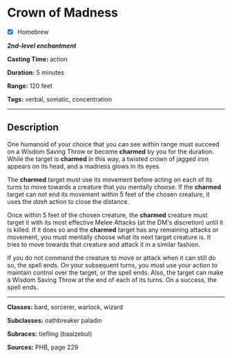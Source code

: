 # Crown of Madness

- [x] Homebrew

***2nd-level enchantment***

**Casting Time:** action

**Duration:** 5 minutes

**Range:** 120 feet

**Tags:** verbal, somatic, concentration

---

## Description
One humanoid of your choice that you can see within range must succeed on a Wisdom Saving Throw or become **charmed** by you for the duration.
While the target is **charmed** in this way, a twisted crown of jagged iron appears on its head, and a madness glows in its eyes.

The **charmed** target must use its movement before acting on each of its turns to move towards a creature that you mentally choose.
If the **charmed** target can not end its movement within 5 feet of the chosen creature, it uses the *dash* action to close the distance.

Once within 5 feet of the chosen creature, the **charmed** creature must target it with its most effective Melee Attacks (at the DM's discretion) until it is killed.
If it does so and the **charmed** target has any remaining attacks or movement, you must mentally choose what its next target creature is.
It tries to move towards that creature and attack it in a similar fashion.

If you do not command the creature to move or attack when it can still do so, the spell ends.
On your subsequent turns, you must use your action to maintain control over the target, or the spell ends.
Also, the target can make a Wisdom Saving Throw at the end of each of its turns.
On a success, the spell ends.

---

**Classes:** bard, sorcerer, warlock, wizard

**Subclasses:** oathbreaker paladin

**Subraces:** tiefling (baalzebul)

**Sources:** PHB, page 229
